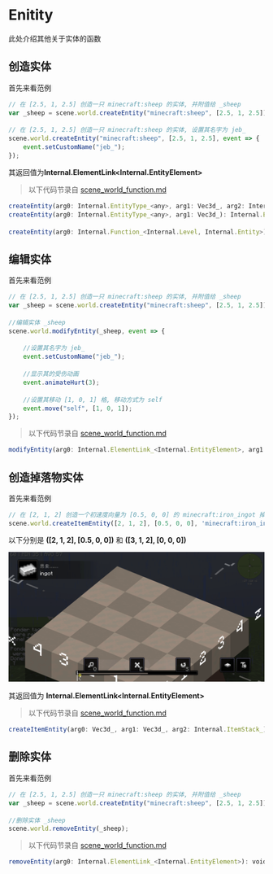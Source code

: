 # Enitity

此处介绍其他关于实体的函数

## 创造实体

首先来看范例

```js
// 在 [2.5, 1, 2.5] 创造一只 minecraft:sheep 的实体, 并附值给 _sheep
var _sheep = scene.world.createEntity("minecraft:sheep", [2.5, 1, 2.5]);

// 在 [2.5, 1, 2.5] 创造一只 minecraft:sheep 的实体, 设置其名字为 jeb_
scene.world.createEntity("minecraft:sheep", [2.5, 1, 2.5], event => {
    event.setCustomName("jeb_");
});
```

其返回值为**Internal.ElementLink<Internal.EntityElement>**

> 以下代码节录自 [scene_world_function.md](Tutorials/Minecraft/PonderJs-Tutorials/scene_world_function.md)

```js
createEntity(arg0: Internal.EntityType_<any>, arg1: Vec3d_, arg2: Internal.Consumer_<Internal.Entity>): Internal.ElementLink<Internal.EntityElement>;
createEntity(arg0: Internal.EntityType_<any>, arg1: Vec3d_): Internal.ElementLink<Internal.EntityElement>;

createEntity(arg0: Internal.Function_<Internal.Level, Internal.Entity>): Internal.ElementLink<Internal.EntityElement>;
```

## 编辑实体

首先来看范例

```js
// 在 [2.5, 1, 2.5] 创造一只 minecraft:sheep 的实体, 并附值给 _sheep
var _sheep = scene.world.createEntity("minecraft:sheep", [2.5, 1, 2.5]);

//编辑实体 _sheep
scene.world.modifyEntity(_sheep, event => {

    //设置其名字为 jeb_
    event.setCustomName("jeb_");

    //显示其的受伤动画
    event.animateHurt(3);

    //设置其移动 [1, 0, 1] 格, 移动方式为 self
    event.move("self", [1, 0, 1]);
});
```

> 以下代码节录自 [scene_world_function.md](Tutorials/Minecraft/PonderJs-Tutorials/scene_world_function.md)

```js
modifyEntity(arg0: Internal.ElementLink_<Internal.EntityElement>, arg1: Internal.Consumer_<Internal.Entity>): void_;
```

## 创造掉落物实体

首先来看范例

```js
// 在 [2, 1, 2] 创造一个初速度向量为 [0.5, 0, 0] 的 minecraft:iron_ingot 掉落物实体
scene.world.createItemEntity([2, 1, 2], [0.5, 0, 0], 'minecraft:iron_ingot');
```

以下分别是 **([2, 1, 2], [0.5, 0, 0])** 和 **([3, 1, 2], [0, 0, 0])**

![14-1](assets/14-1.gif)

其返回值为 **Internal.ElementLink<Internal.EntityElement>**

> 以下代码节录自 [scene_world_function.md](Tutorials/Minecraft/PonderJs-Tutorials/scene_world_function.md)

```js
createItemEntity(arg0: Vec3d_, arg1: Vec3d_, arg2: Internal.ItemStack_): Internal.ElementLink<Internal.EntityElement>;
```

## 删除实体

首先来看范例

```js
// 在 [2.5, 1, 2.5] 创造一只 minecraft:sheep 的实体, 并附值给 _sheep
var _sheep = scene.world.createEntity("minecraft:sheep", [2.5, 1, 2.5]);

//删除实体 _sheep
scene.world.removeEntity(_sheep);
```

> 以下代码节录自 [scene_world_function.md](Tutorials/Minecraft/PonderJs-Tutorials/scene_world_function.md)

```js
removeEntity(arg0: Internal.ElementLink_<Internal.EntityElement>): void_;
```
